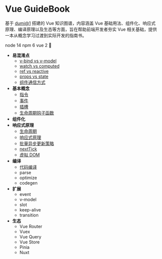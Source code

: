 # Vue GuideBook

基于 [dumi@1](https://v1.d.umijs.org/zh-CN/guide) 搭建的 Vue 知识图谱，内容涵盖 Vue 基础用法、组件化、响应式原理、编译原理以及生态等方面，旨在帮助前端开发者夯实 Vue 相关基础，提供一本从概念学习过渡到实际开发的指南书。

node 14
npm 6
vue 2
🍏

- **易混淆点**
  - [v-bind vs v-model](docs/overview/confuse)
  - [watch vs computed](overview/basic/watch-vs-computed.md)
  - [ref vs reactive](docs/overview/confuse/ref-vs-reactive.md)
  - [props vs state](overview/component/props-vs-state.md)
  - [组件通信方式](overview/component/component-communication.md)
- **基本概念**
  - [指令](concept/directive.md)
  - [事件](concept/event.md)
  - [插槽](concept/slot.md)
  - [生命周期钩子函数](reactivity/lifecycle.md)
- **组件化**
- **响应式原理**
  - [生命周期](reactivity/lifecycle.md)
  - [响应式原理](reactivity/reactivity.md)
  - [批量异步更新策略](reactivity/async-update.md)
  - [nextTick](reactivity/next-tick.md)
  - [虚拟 DOM](reactivity/virtual-dom.md)
- **编译**
  - [代码编译](compiler/introduction.md)
  - parse
  - optimize
  - codegen
- **扩展**
  - event
  - v-model
  - slot
  - keep-alive
  - transition
- **生态**
  - Vue Router
  - Vuex
  - Vue Query
  - Vue Store
  - Pinia
  - Nuxt
